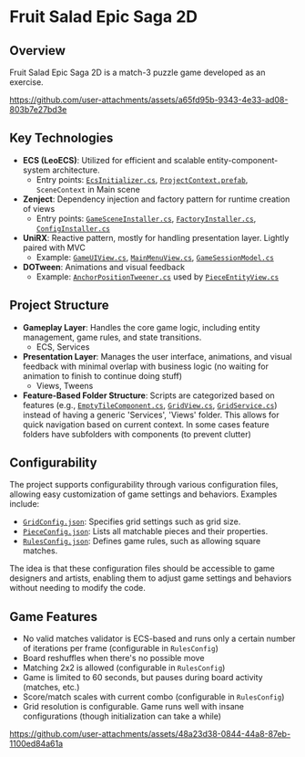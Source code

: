 # Fruit Salad Epic Saga 2D

## Overview
Fruit Salad Epic Saga 2D is a match-3 puzzle game developed as an exercise.


https://github.com/user-attachments/assets/a65fd95b-9343-4e33-ad08-803b7e27bd3e


## Key Technologies
- **ECS (LeoECS)**: Utilized for efficient and scalable entity-component-system architecture.
  - Entry points: [`EcsInitializer.cs`](Assets/Scripts/Initialization/ECS/ECSInitializer.cs), [`ProjectContext.prefab`](/Assets/Resources/ProjectContext.prefab), `SceneContext` in Main scene
- **Zenject**: Dependency injection and factory pattern for runtime creation of views
  - Entry points: [`GameSceneInstaller.cs`](Assets/Scripts/Initialization/GameSceneInstaller.cs), [`FactoryInstaller.cs`](Assets/Scripts/Initialization/FactoryInstaller.cs), [`ConfigInstaller.cs`](Assets/Scripts/Initialization/ConfigInstaller.cs)
- **UniRX**: Reactive pattern, mostly for handling presentation layer. Lightly paired with MVC
  - Example: [`GameUIView.cs`](Assets/Scripts/Features/UI/GameUIView.cs), [`MainMenuView.cs`](Assets/Scripts/Features/UI/MainMenuView.cs), [`GameSessionModel.cs`](Assets/Scripts/Features/GameSession/GameSessionModel.cs)
- **DOTween**: Animations and visual feedback
  - Example: [`AnchorPositionTweener.cs`](Assets/Scripts/Features/Tweening/AnchorPositionTweenView.cs) used by [`PieceEntityView.cs`](Assets/Scripts/Features/Grid/Piece/PieceEntityView.cs)

## Project Structure
- **Gameplay Layer**: Handles the core game logic, including entity management, game rules, and state transitions.
  - ECS, Services
- **Presentation Layer**: Manages the user interface, animations, and visual feedback with minimal overlap with business logic (no waiting for animation to finish to continue doing stuff)
  - Views, Tweens
- **Feature-Based Folder Structure**: Scripts are categorized based on features (e.g., [`EmptyTileComponent.cs`](Assets/Scripts/Features/Grid/Components/EmptyTileComponent.cs), [`GridView.cs`](Assets/Scripts/Features/Grid/GridView.cs), [`GridService.cs`](Assets/Scripts/Features/Grid/GridView.cs)) instead of having a generic 'Services', 'Views' folder. This allows for quick navigation based on current context. In some cases feature folders have subfolders with components (to prevent clutter)

## Configurability
The project supports configurability through various configuration files, allowing easy customization of game settings and behaviors. Examples include:
- [`GridConfig.json`](Assets/Scripts/Features/Grid/GridConfig.cs): Specifies grid settings such as grid size.
- [`PieceConfig.json`](Assets/Scripts/Features/Grid/Piece/PieceConfig.cs): Lists all matchable pieces and their properties.
- [`RulesConfig.json`](Assets/Scripts/Features/Grid/Matching/RulesConfig.cs): Defines game rules, such as allowing square matches.

The idea is that these configuration files should be accessible to game designers and artists, enabling them to adjust game settings and behaviors without needing to modify the code.

## Game Features
- No valid matches validator is ECS-based and runs only a certain number of iterations per frame (configurable in `RulesConfig`)
- Board reshuffles when there's no possible move
- Matching 2x2 is allowed (configurable in `RulesConfig`)
- Game is limited to 60 seconds, but pauses during board activity (matches, etc.)
- Score/match scales with current combo (configurable in `RulesConfig`)
- Grid resolution is configurable. Game runs well with insane configurations (though initialization can take a while)

https://github.com/user-attachments/assets/48a23d38-0844-44a8-87eb-1100ed84a61a

